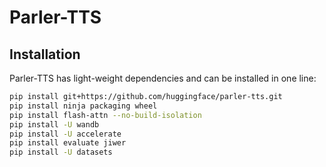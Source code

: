 # Parler-TTS

## Installation

Parler-TTS has light-weight dependencies and can be installed in one line:

```sh
pip install git+https://github.com/huggingface/parler-tts.git
pip install ninja packaging wheel
pip install flash-attn --no-build-isolation
pip install -U wandb
pip install -U accelerate
pip install evaluate jiwer
pip install -U datasets
```


